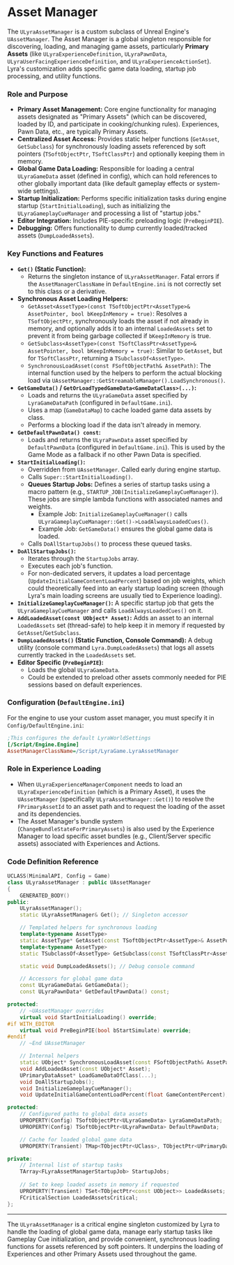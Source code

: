 # Asset Manager

The `ULyraAssetManager` is a custom subclass of Unreal Engine's `UAssetManager`. The Asset Manager is a global singleton responsible for discovering, loading, and managing game assets, particularly **Primary Assets** (like `ULyraExperienceDefinition`, `ULyraPawnData`, `ULyraUserFacingExperienceDefinition`, and `ULyraExperienceActionSet`). Lyra's customization adds specific game data loading, startup job processing, and utility functions.

### Role and Purpose

* **Primary Asset Management:** Core engine functionality for managing assets designated as "Primary Assets" (which can be discovered, loaded by ID, and participate in cooking/chunking rules). Experiences, Pawn Data, etc., are typically Primary Assets.
* **Centralized Asset Access:** Provides static helper functions (`GetAsset`, `GetSubclass`) for synchronously loading assets referenced by soft pointers (`TSoftObjectPtr`, `TSoftClassPtr`) and optionally keeping them in memory.
* **Global Game Data Loading:** Responsible for loading a central `ULyraGameData` asset (defined in config), which can hold references to other globally important data (like default gameplay effects or system-wide settings).
* **Startup Initialization:** Performs specific initialization tasks during engine startup (`StartInitialLoading`), such as initializing the `ULyraGameplayCueManager` and processing a list of "startup jobs."
* **Editor Integration:** Includes PIE-specific preloading logic (`PreBeginPIE`).
* **Debugging:** Offers functionality to dump currently loaded/tracked assets (`DumpLoadedAssets`).

### Key Functions and Features

* **`Get()` (Static Function):**
  * Returns the singleton instance of `ULyraAssetManager`. Fatal errors if the `AssetManagerClassName` in `DefaultEngine.ini` is not correctly set to this class or a derivative.
* **Synchronous Asset Loading Helpers:**
  * `GetAsset<AssetType>(const TSoftObjectPtr<AssetType>& AssetPointer, bool bKeepInMemory = true)`: Resolves a `TSoftObjectPtr`, synchronously loads the asset if not already in memory, and optionally adds it to an internal `LoadedAssets` set to prevent it from being garbage collected if `bKeepInMemory` is true.
  * `GetSubclass<AssetType>(const TSoftClassPtr<AssetType>& AssetPointer, bool bKeepInMemory = true)`: Similar to `GetAsset`, but for `TSoftClassPtr`, returning a `TSubclassOf<AssetType>`.
  * `SynchronousLoadAsset(const FSoftObjectPath& AssetPath)`: The internal function used by the helpers to perform the actual blocking load via `UAssetManager::GetStreamableManager().LoadSynchronous()`.
* **`GetGameData()` / `GetOrLoadTypedGameData<GameDataClass>(...)`:**
  * Loads and returns the `ULyraGameData` asset specified by `LyraGameDataPath` (configured in `DefaultGame.ini`).
  * Uses a map (`GameDataMap`) to cache loaded game data assets by class.
  * Performs a blocking load if the data isn't already in memory.
* **`GetDefaultPawnData() const`:**
  * Loads and returns the `ULyraPawnData` asset specified by `DefaultPawnData` (configured in `DefaultGame.ini`). This is used by the Game Mode as a fallback if no other Pawn Data is specified.
* **`StartInitialLoading()`:**
  * Overridden from `UAssetManager`. Called early during engine startup.
  * Calls `Super::StartInitialLoading()`.
  * **Queues Startup Jobs:** Defines a series of startup tasks using a macro pattern (e.g., `STARTUP_JOB(InitializeGameplayCueManager)`). These jobs are simple lambda functions with associated names and weights.
    * Example Job: `InitializeGameplayCueManager()` calls `ULyraGameplayCueManager::Get()->LoadAlwaysLoadedCues()`.
    * Example Job: `GetGameData()` ensures the global game data is loaded.
  * Calls `DoAllStartupJobs()` to process these queued tasks.
* **`DoAllStartupJobs()`:**
  * Iterates through the `StartupJobs` array.
  * Executes each job's function.
  * For non-dedicated servers, it updates a load percentage (`UpdateInitialGameContentLoadPercent`) based on job weights, which could theoretically feed into an early startup loading screen (though Lyra's main loading screens are usually tied to Experience loading).
* **`InitializeGameplayCueManager()`:** A specific startup job that gets the `ULyraGameplayCueManager` and calls `LoadAlwaysLoadedCues()` on it.
* **`AddLoadedAsset(const UObject* Asset)`:** Adds an asset to an internal `LoadedAssets` set (thread-safe) to help keep it in memory if requested by `GetAsset`/`GetSubclass`.
* **`DumpLoadedAssets()` (Static Function, Console Command):** A debug utility (console command `Lyra.DumpLoadedAssets`) that logs all assets currently tracked in the `LoadedAssets` set.
* **Editor Specific (`PreBeginPIE`):**
  * Loads the global `ULyraGameData`.
  * Could be extended to preload other assets commonly needed for PIE sessions based on default experiences.

### Configuration (`DefaultEngine.ini`)

For the engine to use your custom asset manager, you must specify it in `Config/DefaultEngine.ini`:

```ini
;This configures the default LyraWorldSettings
[/Script/Engine.Engine]
AssetManagerClassName=/Script/LyraGame.LyraAssetManager
```

### Role in Experience Loading

* When `ULyraExperienceManagerComponent` needs to load an `ULyraExperienceDefinition` (which is a Primary Asset), it uses the `UAssetManager` (specifically `ULyraAssetManager::Get()`) to resolve the `FPrimaryAssetId` to an asset path and to request the loading of the asset and its dependencies.
* The Asset Manager's bundle system (`ChangeBundleStateForPrimaryAssets`) is also used by the Experience Manager to load specific asset bundles (e.g., Client/Server specific assets) associated with Experiences and Actions.

### Code Definition Reference

```cpp
UCLASS(MinimalAPI, Config = Game)
class ULyraAssetManager : public UAssetManager
{
	GENERATED_BODY()
public:
	ULyraAssetManager();
	static ULyraAssetManager& Get(); // Singleton accessor

	// Templated helpers for synchronous loading
	template<typename AssetType>
	static AssetType* GetAsset(const TSoftObjectPtr<AssetType>& AssetPointer, bool bKeepInMemory = true);
	template<typename AssetType>
	static TSubclassOf<AssetType> GetSubclass(const TSoftClassPtr<AssetType>& AssetPointer, bool bKeepInMemory = true);

	static void DumpLoadedAssets(); // Debug console command

	// Accessors for global game data
	const ULyraGameData& GetGameData();
	const ULyraPawnData* GetDefaultPawnData() const;

protected:
	// ~UAssetManager overrides
	virtual void StartInitialLoading() override;
#if WITH_EDITOR
	virtual void PreBeginPIE(bool bStartSimulate) override;
#endif
	// ~End UAssetManager

	// Internal helpers
	static UObject* SynchronousLoadAsset(const FSoftObjectPath& AssetPath);
	void AddLoadedAsset(const UObject* Asset);
	UPrimaryDataAsset* LoadGameDataOfClass(...);
	void DoAllStartupJobs();
	void InitializeGameplayCueManager();
	void UpdateInitialGameContentLoadPercent(float GameContentPercent);

protected:
	// Configured paths to global data assets
	UPROPERTY(Config) TSoftObjectPtr<ULyraGameData> LyraGameDataPath;
	UPROPERTY(Config) TSoftObjectPtr<ULyraPawnData> DefaultPawnData;

	// Cache for loaded global game data
	UPROPERTY(Transient) TMap<TObjectPtr<UClass>, TObjectPtr<UPrimaryDataAsset>> GameDataMap;

private:
	// Internal list of startup tasks
	TArray<FLyraAssetManagerStartupJob> StartupJobs;
	
	// Set to keep loaded assets in memory if requested
	UPROPERTY(Transient) TSet<TObjectPtr<const UObject>> LoadedAssets;
	FCriticalSection LoadedAssetsCritical;
};
```

***

The `ULyraAssetManager` is a critical engine singleton customized by Lyra to handle the loading of global game data, manage early startup tasks like Gameplay Cue initialization, and provide convenient, synchronous loading functions for assets referenced by soft pointers. It underpins the loading of Experiences and other Primary Assets used throughout the game.
